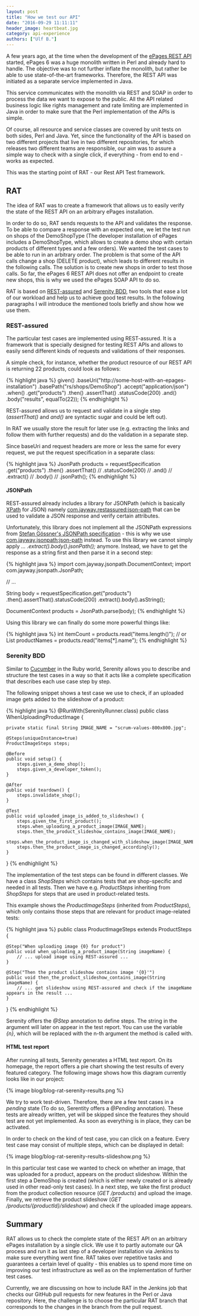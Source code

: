 ```yaml
---
layout: post
title: "How we test our API"
date: "2016-09-29 11:11:11"
header_image: heartbeat.jpg
category: api-experience
authors: ["Ulf B."]
---
```


A few years ago, at the time when the development of the [ePages REST API](https://developer.epages.com/apps) started,
ePages 6 was a huge monolith written in Perl and already hard to handle.
The objective was to not further inflate the monolith, but rather be able to use state-of-the-art frameworks.
Therefore, the REST API was initiated as a separate service implemented in Java.

This service communicates with the monolith via REST and SOAP in order to process the data we want to expose to the public.
All the API related business logic like rights management and rate limiting are implemented in Java in order to make sure that the Perl implementation of the APIs is simple.

Of course, all resource and service classes are covered by unit tests on both sides, Perl and Java.
Yet, since the functionality of the API is based on two different projects that live in two different repositories,
for which releases two different teams are responsible,
our aim was to assure a simple way to check with a single click, if everything - from end to end - works as expected.

This was the starting point of RAT - our Rest API Test framework.

## RAT

The idea of RAT was to create a framework that allows us to easily verify the state of the REST API on an arbitrary ePages installation.

In order to do so, RAT sends requests to the API and validates the response.
To be able to compare a response with an expected one, we let the test run on shops of the DemoShopType
(The developer installation of ePages includes a DemoShopType, which allows to create a demo shop with certain products of different types and a few orders).
We wanted the test cases to be able to run in an arbitrary order.
The problem is that some of the API calls change a shop (DELETE product),
which leads to different results in the following calls.
The solution is to create new shops in order to test those calls.
So far, the ePages 6 REST API does not offer an endpoint to create new shops, this is why we used the ePages SOAP API to do so.

RAT is based on [REST-assured](http://rest-assured.io/) and [Serenity BDD](http://www.thucydides.info), two tools that ease a lot of our workload and help us to achieve good test results.
In the following paragraphs I will introduce the mentioned tools briefly and show how we use them.

### REST-assured

The particular test cases are implemented using REST-assured. It is a framework that is specially designed for testing REST APIs and allows to easily send different kinds of requests and validations of their responses.

A simple check, for instance, whether the product resource of our REST API is returning 22 products, could look as follows:

{% highlight java %}
given()
    .baseUri("http://some-host-with-an-epages-installation")
    .basePath("rs/shops/DemoShop")
    .accept("application/json")
.when()
    .get("products")
.then()
    .assertThat()
    .statusCode(200)
    .and()
    .body("results", equalTo(22));
{% endhighlight %}

REST-assured allows us to request and validate in a single step (*assertThat()* and *and()* are syntactic sugar and could be left out).

In RAT we usually store the result for later use (e.g. extracting the links and follow them with further requests)
and do the validation in a separate step.

Since baseUri and request headers are more or less the same for every request, we put the request specification in a separate class:

{% highlight java %}
JsonPath products = requestSpecification
                    .get("products")
                    .then()
                    .assertThat() //
                    .statusCode(200) //
                    .and() //
                    .extract() //
                    .body() //
                    .jsonPath();
{% endhighlight %}

#### JSONPath ####

REST-assured already includes a library for JSONPath (which is basically [XPath](https://en.wikipedia.org/wiki/XPath) for JSON) namely [com.jayway.restassured:json-path](https://mvnrepository.com/artifact/com.jayway.restassured/json-path)
that can be used to validate a JSON response and verify certain attributes.

Unfortunately, this library does not implement all the JSONPath expressions from [Stefan Gössner's JSONPath specification](http://goessner.net/articles/JsonPath/) - this is why we use [com.jayway.jsonpath:json-path](https://mvnrepository.com/artifact/com.jayway.jsonpath/json-path) instead.
To use this library we cannot simply apply *... .extract().body().jsonPath();* anymore. Instead, we have to get the response as a string first and then parse it in a second step:

{% highlight java %}
import com.jayway.jsonpath.DocumentContext;
import com.jayway.jsonpath.JsonPath;

// ...

String body = requestSpecification.get("products")
            .then().assertThat().statusCode(200)
            .extract().body().asString();

DocumentContext products = JsonPath.parse(body);
{% endhighlight %}

Using this library we can finally do some more powerful things like:

{% highlight java %}
int itemCount = products.read("items.length()");
// or
List<String> productNames = products.read("items[*].name");
{% endhighlight %}

### Serenity BDD

Similar to [Cucumber](https://cucumber.io/) in the Ruby world,
Serenity allows you to describe and structure the test cases in a way so that it acts like a complete specification that describes each use case step by step.

The following snippet shows a test case we use to check, if an uploaded image gets added to the slideshow of a product:

{% highlight java %}
@RunWith(SerenityRunner.class)
public class WhenUploadingProductImage {

    private static final String IMAGE_NAME = "scrum-values-800x800.jpg";

    @Steps(uniqueInstance=true)
    ProductImageSteps steps;

    @Before
    public void setup() {
        steps.given_a_demo_shop();
        steps.given_a_developer_token();
    }

    @After
    public void teardown() {
        steps.invalidate_shop();
    }

    @Test
    public void uploaded_image_is_added_to_slideshow() {
        steps.given_the_first_product();
        steps.when_uploading_a_product_image(IMAGE_NAME);
        steps.then_the_product_slideshow_contains_image(IMAGE_NAME);
        steps.when_the_product_image_is_changed_with_slideshow_image(IMAGE_NAME);
        steps.then_the_product_image_is_changed_accordingly();
    }

}
{% endhighlight %}

The implementation of the test steps can be found in different classes.
We have a class *ShopSteps* which contains tests that are shop-specific and needed in all tests.
Then we have e.g. *ProductSteps* inheriting from *ShopSteps* for steps that are used in product-related tests.

This example shows the *ProductImageSteps* (inherited from *ProductSteps*), which only contains those steps that are relevant for product image-related tests:

{% highlight java %}
public class ProductImageSteps extends ProductSteps {

    @Step("When uploading image {0} for product")
    public void when_uploading_a_product_image(String imageName) {
        // ... upload image using REST-assured ...
    }

    @Step("Then the product slideshow contains image '{0}'")
    public void then_the_product_slideshow_contains_image(String imageName) {
        // ... get slideshow using REST-assured and check if the imageName appears in the result ...
    }
}
{% endhighlight %}

Serenity offers the *@Step* annotation to define steps.
The string in the argument will later on appear in the test report.
You can use the variable *{n}*, which will be replaced with the n-th argument the method is called with.

#### HTML test report

After running all tests, Serenity generates a HTML test report.
On its homepage, the report offers a pie chart showing the test results of every featured category.
The following image shows how this diagram currently looks like in our project:

{% image blog/blog-rat-serenity-results.png %}

We try to work test-driven.
Therefore, there are a few test cases in a *pending* state (To do so, Serentity offers a *@Pending* annotation).
These tests are already written, yet will be skipped since the features they should test are not yet implemented.
As soon as everything is in place, they can be activated.

In order to check on the kind of test case, you can click on a feature.
Every test case may consist of multiple steps, which can be displayed in detail:

{% image blog/blog-rat-serenity-results-slideshow.png %}

In this particular test case we wanted to check on whether an image, that was uploaded for a product, appears on the product slideshow.
Within the first step a DemoShop is created (which is either newly created or is already used in other read-only test cases).
In a next step, we take the first product from the product collection resource (*GET /products*) and upload the image. Finally, we retrieve the product slideshow (*GET /products/{productId}/slideshow*) and check if the uploaded image appears.

## Summary

RAT allows us to check the complete state of the REST API on an arbitrary ePages installation by a single click.
We use it to partly automate our QA process and run it as last step of a developer installation via Jenkins to make sure everything went fine.
RAT takes over repetitive tasks and guarantees a certain level of quality - this enables us to spend more time on improving our test infrastructure as well as on the implementation of further test cases.

Currently, we are discussing on how to include RAT in the Jenkins job that checks our GitHub pull requests for new features in the Perl or Java repository.
Here, the challenge is to choose the particular RAT branch that corresponds to the changes in the branch from the pull request.
